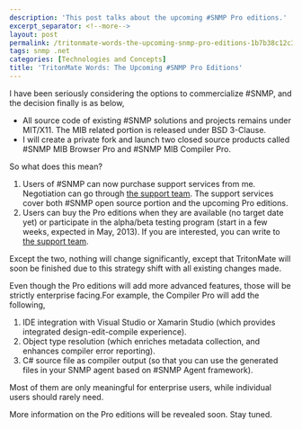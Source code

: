 ```yaml
---
description: 'This post talks about the upcoming #SNMP Pro editions.'
excerpt_separator: <!--more-->
layout: post
permalink: /tritonmate-words-the-upcoming-snmp-pro-editions-1b7b38c12c3d
tags: snmp .net
categories: [Technologies and Concepts]
title: 'TritonMate Words: The Upcoming #SNMP Pro Editions'
---
```

I have been seriously considering the options to commercialize #SNMP, and the decision finally is as below,

* All source code of existing #SNMP solutions and projects remains under MIT/X11. The MIB related portion is released under BSD 3-Clause.
* I will create a private fork and launch two closed source products called #SNMP MIB Browser Pro and #SNMP MIB Compiler Pro.
<!--more-->

So what does this mean?

1. Users of #SNMP can now purchase support services from me. Negotiation can go through [the support team](mailto:support@lextudio.com). The support services cover both #SNMP open source portion and the upcoming Pro editions.
1. Users can buy the Pro editions when they are available (no target date yet) or participate in the alpha/beta testing program (start in a few weeks, expected in May, 2013). If you are interested, you can write to [the support team](mailto:support@lextudio.com).

Except the two, nothing will change significantly, except that TritonMate will soon be finished due to this strategy shift with all existing changes made.

Even though the Pro editions will add more advanced features, those will be strictly enterprise facing.For example, the Compiler Pro will add the following,

1. IDE integration with Visual Studio or Xamarin Studio (which provides integrated design-edit-compile experience).
1. Object type resolution (which enriches metadata collection, and enhances compiler error reporting).
1. C# source file as compiler output (so that you can use the generated files in your SNMP agent based on #SNMP Agent framework).

Most of them are only meaningful for enterprise users, while individual users should rarely need.

More information on the Pro editions will be revealed soon. Stay tuned.
